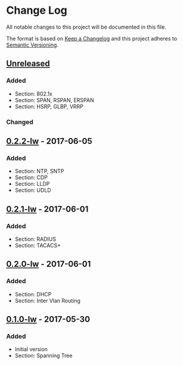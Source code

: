 # Change Log
All notable changes to this project will be documented in this file.

The format is based on [Keep a Changelog](http://keepachangelog.com/)
and this project adheres to [Semantic Versioning](http://semver.org/).

## [Unreleased]
### Added
- Section: 802.1x
- Section: SPAN, RSPAN, ERSPAN
- Section: HSRP, GLBP, VRRP

### Changed

## [0.2.2-lw] - 2017-06-05
### Added
- Section: NTP, SNTP
- Section: CDP
- Section: LLDP
- Section: UDLD

## [0.2.1-lw] - 2017-06-01
### Added
- Section: RADIUS
- Section: TACACS+

## [0.2.0-lw] - 2017-06-01
### Added
- Section: DHCP
- Section: Inter Vlan Routing

## [0.1.0-lw] - 2017-05-30
### Added
- Initial version
- Section: Spanning Tree

[Unreleased]: https://gitlab.com/netravnen/CiscoLabNotes/compare/v0.2.2-lw...HEAD
[0.2.2-lw]: https://gitlab.com/netravnen/CiscoLabNotes/compare/v0.2.1-lw...v0.2.2-lw
[0.2.1-lw]: https://gitlab.com/netravnen/CiscoLabNotes/compare/v0.2.0-lw...v0.2.1-lw
[0.2.0-lw]: https://gitlab.com/netravnen/CiscoLabNotes/compare/v0.1.0-lw...v0.2.0-lw
[0.1.0-lw]: https://gitlab.com/netravnen/CiscoLabNotes/compare/2ca23b...v0.1.0-lw
